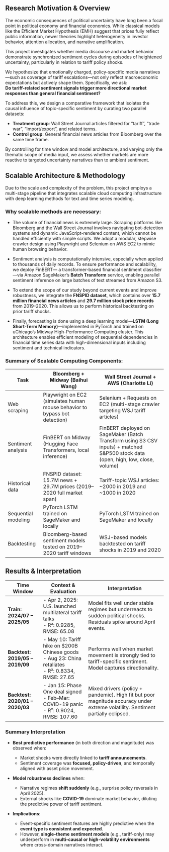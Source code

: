 ##  Research Motivation & Overview

The economic consequences of political uncertainty have long been a focal point in political economy and financial economics. While classical models like the Efficient Market Hypothesis (EMH) suggest that prices fully reflect public information, newer theories highlight heterogeneity in investor behavior, attention allocation, and narrative amplification.

This project investigates whether media discourse and market behavior demonstrate synchronized sentiment cycles during episodes of heightened uncertainty, particularly in relation to tariff policy shocks.

We hypothesize that emotionally charged, policy-specific media narratives—such as coverage of tariff escalations—not only reflect macroeconomic expectations but actively shape them. Specifically, we ask:  
**Do tariff-related sentiment signals trigger more directional market responses than general financial sentiment?**

To address this, we design a comparative framework that isolates the causal influence of topic-specific sentiment by curating two parallel datasets:

- **Treatment group**: Wall Street Journal articles filtered for “tariff”, “trade war”, “import/export”, and related terms.
- **Control group**: General financial news articles from Bloomberg over the same time frame.

By controlling for time window and model architecture, and varying only the thematic scope of media input, we assess whether markets are more reactive to targeted uncertainty narratives than to ambient sentiment.

##  Scalable Architecture & Methodology

Due to the scale and complexity of the problem, this project employs a multi-stage pipeline that integrates scalable cloud computing infrastructure with deep learning methods for text and time series modeling.

### Why scalable methods are necessary:

- The volume of financial news is extremely large. Scraping platforms like Bloomberg and the Wall Street Journal involves navigating bot-detection systems and dynamic JavaScript-rendered content, which cannot be handled efficiently with simple scripts. We adopt a modular, stepwise crawler design using Playwright and Selenium on AWS EC2 to mimic human browsing behavior.
  
- Sentiment analysis is computationally intensive, especially when applied to thousands of daily records. To ensure performance and scalability, we deploy FinBERT— a transformer-based financial sentiment classifier—via Amazon SageMaker’s **Batch Transform** service, enabling parallel sentiment inference on large batches of text streamed from Amazon S3.

- To extend the scope of our study beyond current events and improve robustness, we integrate the **FNSPID dataset**, which contains over **15.7 million financial news articles** and **29.7 million stock price records** from 2019–2020. This allows us to perform historical backtesting on prior tariff shocks.

- Finally, forecasting is done using a deep learning model—**LSTM (Long Short-Term Memory)**—implemented in PyTorch and trained on uChicago’s Midway High-Performance Computing cluster. This architecture enables efficient modeling of sequential dependencies in financial time series data with high-dimensional inputs including sentiment and technical indicators.

### Summary of Scalable Computing Components:

| Task                  | Bloomberg + Midway (Baihui Wang)                                 | Wall Street Journal + AWS (Charlotte Li)                            |
|-----------------------|--------------------------------------------------------------------|-------------------------------------------------------------------------|
| Web scraping          | Playwright on EC2 (simulates human mouse behavior to bypass bot detection) | Selenium + Requests on EC2 (multi-stage crawler targeting WSJ tariff articles) |
| Sentiment analysis    | FinBERT on Midway (Hugging Face Transformers, local inference)     | FinBERT deployed on SageMaker (Batch Transform using S3 CSV inputs) + matched S&P500 stock data (open, high, low, close, volume) |
| Historical data       | FNSPID dataset: 15.7M news + 29.7M prices (2019–2020 full market span) | Tariff-topic WSJ articles: ~2000 in 2019 and ~1000 in 2020              |
| Sequential modeling   | PyTorch LSTM trained on SageMaker and locally                     | PyTorch LSTM trained on SageMaker and locally                          |
| Backtesting           | Bloomberg-based sentiment models tested on 2019–2020 tariff windows | WSJ-based models backtested on tariff shocks in 2019 and 2020           |


## Results & Interpretation

| Time Window | Context & Evaluation | Interpretation |
|-------------|----------------------|----------------|
| **Train: 2024/07 – 2025/05** | - Apr 2, 2025: U.S. launched multilateral tariff talks<br>- R²: 0.9285, RMSE: 65.08 | Model fits well under stable regimes but underreacts to sudden political shocks. Residuals spike around April events. |
| **Backtest: 2019/05 – 2019/09** | - May 10: Tariff hike on $200B Chinese goods<br>- Aug 23: China retaliates<br>- R²: 0.8334, RMSE: 27.65 | Performs well when market movement is strongly tied to tariff-specific sentiment. Model captures directionality. |
| **Backtest: 2020/01 – 2020/03** | - Jan 15: Phase One deal signed<br>- Feb–Mar: COVID-19 panic<br>- R²: 0.9024, RMSE: 107.60 | Mixed drivers (policy + pandemic). High fit but poor magnitude accuracy under extreme volatility. Sentiment partially eclipsed. |

###  Summary Interpretation

- **Best predictive performance** (in both direction and magnitude) was observed when:
  - Market shocks were directly linked to **tariff announcements**.
  - Sentiment coverage was **focused, policy-driven**, and temporally aligned with asset price movement.

- **Model robustness declines** when:
  - Narrative regimes **shift suddenly** (e.g., surprise policy reversals in April 2025).
  - External shocks like **COVID-19** dominate market behavior, diluting the predictive power of tariff sentiment.

- **Implications**:
  - Event-specific sentiment features are highly predictive when the **event type is consistent and expected**.
  - However, **single-theme sentiment models** (e.g., tariff-only) may underperform in **multi-causal or high-volatility environments** where cross-domain narratives interact.
